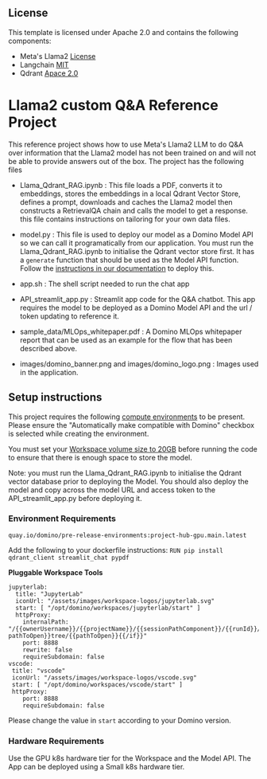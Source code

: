 ## License
This template is licensed under Apache 2.0 and contains the following components: 
* Meta's Llama2 [License](https://ai.meta.com/llama/license/)
* Langchain [MIT](https://github.com/langchain-ai/langchain/blob/master/LICENSE)
* Qdrant [Apace 2.0](https://github.com/qdrant/qdrant/blob/master/LICENSE)

# Llama2 custom Q&A Reference Project

This reference project shows how to use Meta's Llama2 LLM to do Q&A over information that the Llama2 model has not been trained on and will not be able to provide answers out of the box. The project has the following files 

* Llama_Qdrant_RAG.ipynb : This file loads a PDF, converts it to embeddings, stores the embeddings in a local Qdrant Vector Store, defines a prompt, downloads and caches the Llama2 model then constructs a RetrievalQA chain and calls the model to get a response. this file contains instructions on tailoring for your own data files.

* model.py : This file is used to deploy our model as a Domino Model API so we can call it programatically from our application. You must run the Llama_Qdrant_RAG.ipynb to initialise the Qdrant vector store first. It has a `generate` function that should be used as the Model API function. Follow the [instructions in our documentation](https://docs.dominodatalab.com/en/latest/user_guide/8dbc91/deploy-models-at-rest/) to deploy this.

* app.sh : The shell script needed to run the chat app

* API_streamlit_app.py : Streamlit app code for the Q&A chatbot. This app requires the model to be deployed as a Domino Model API and the url / token updating to reference it.

* sample_data/MLOps_whitepaper.pdf : A Domino MLOps whitepaper report that can be used as an example for the flow that has been described above.

* images/domino_banner.png and images/domino_logo.png : Images used in the application.


## Setup instructions

This project requires the following [compute environments](https://docs.dominodatalab.com/en/latest/user_guide/f51038/environments/) to be present. Please ensure the "Automatically make compatible with Domino" checkbox is selected while creating the environment.

You must set your [Workspace volume size to 20GB](https://docs.dominodatalab.com/en/latest/user_guide/0ea71e/change-the-workspace-volume-size/) before running the code to ensure that there is enough space to store the model.

Note: you must run the Llama_Qdrant_RAG.ipynb to initialise the Qdrant vector database prior to deploying the Model. You should also deploy the model and copy across the model URL and access token to the API_streamlit_app.py before deploying it.

### Environment Requirements

`quay.io/domino/pre-release-environments:project-hub-gpu.main.latest`

Add the following to your dockerfile instructions:
`RUN pip install qdrant_client streamlit_chat pypdf`

**Pluggable Workspace Tools** 
```
jupyterlab:
  title: "JupyterLab"
  iconUrl: "/assets/images/workspace-logos/jupyterlab.svg"
  start: [ "/opt/domino/workspaces/jupyterlab/start" ]
  httpProxy:
    internalPath: "/{{ownerUsername}}/{{projectName}}/{{sessionPathComponent}}/{{runId}}/{{#if pathToOpen}}tree/{{pathToOpen}}{{/if}}"
    port: 8888
    rewrite: false
    requireSubdomain: false
vscode:
 title: "vscode"
 iconUrl: "/assets/images/workspace-logos/vscode.svg"
 start: [ "/opt/domino/workspaces/vscode/start" ]
 httpProxy:
    port: 8888
    requireSubdomain: false
```

Please change the value in `start` according to your Domino version.

### Hardware Requirements
Use the GPU k8s hardware tier for the Workspace and the Model API. The App can be deployed using a Small k8s hardware tier.
